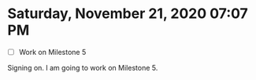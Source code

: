 # Saturday, November 21, 2020 07:07 PM
- [ ] Work on Milestone 5

Signing on. I am going to work on Milestone 5.

